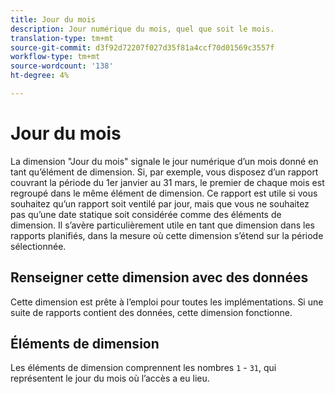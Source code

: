 ```yaml
---
title: Jour du mois
description: Jour numérique du mois, quel que soit le mois.
translation-type: tm+mt
source-git-commit: d3f92d72207f027d35f81a4ccf70d01569c3557f
workflow-type: tm+mt
source-wordcount: '138'
ht-degree: 4%

---
```



# Jour du mois

La dimension &quot;Jour du mois&quot; signale le jour numérique d’un mois donné en tant qu’élément de dimension. Si, par exemple, vous disposez d’un rapport couvrant la période du 1er janvier au 31 mars, le premier de chaque mois est regroupé dans le même élément de dimension. Ce rapport est utile si vous souhaitez qu’un rapport soit ventilé par jour, mais que vous ne souhaitez pas qu’une date statique soit considérée comme des éléments de dimension. Il s’avère particulièrement utile en tant que dimension dans les rapports planifiés, dans la mesure où cette dimension s’étend sur la période sélectionnée.

## Renseigner cette dimension avec des données

Cette dimension est prête à l’emploi pour toutes les implémentations. Si une suite de rapports contient des données, cette dimension fonctionne.

## Éléments de dimension

Les éléments de dimension comprennent les nombres `1` - `31`, qui représentent le jour du mois où l’accès a eu lieu.
